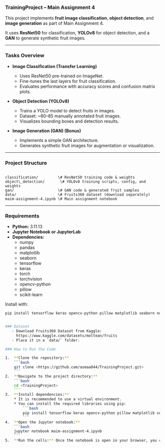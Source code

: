 ### TrainingProject – Main Assignment 4

This project implements **fruit image classification**, **object detection**, and **image generation** as part of Main Assignment 4.

It uses **ResNet50** for classification, **YOLOv8** for object detection, and a **GAN** to generate synthetic fruit images.

***

### Tasks Overview

* **Image Classification (Transfer Learning)**
    * Uses ResNet50 pre-trained on ImageNet.
    * Fine-tunes the last layers for fruit classification.
    * Evaluates performance with accuracy scores and confusion matrix plots.

* **Object Detection (YOLOv8)**
    * Trains a YOLO model to detect fruits in images.
    * Dataset: ~60–85 manually annotated fruit images.
    * Visualizes bounding boxes and detection results.

* **Image Generation (GAN) (Bonus)**
    * Implements a simple GAN architecture.
    * Generates synthetic fruit images for augmentation or visualization.

***

### Project Structure

```

classification/         \# ResNet50 training code & weights
object\_detection/       \# YOLOv8 training scripts, config, and weights
gan/                    \# GAN code & generated fruit samples
data/                   \# Fruits360 dataset (download separately)
maim-assignment-4.ipynb \# Main assignment notebook

```

***

### Requirements

* **Python:** 3.11.13
* **Jupyter Notebook or JupyterLab**
* **Dependencies:**
    * numpy
    * pandas
    * matplotlib
    * seaborn
    * tensorflow
    * keras
    * torch
    * torchvision
    * opencv-python
    * pillow
    * scikit-learn
      
Install with:
```bash
pip install tensorflow keras opencv-python pillow matplotlib seaborn numpy pandas scikit-learn torch torchvision


### Dataset 
   - Download Fruits360 Dataset from Kaggle:  
     https://www.kaggle.com/datasets/moltean/fruits  
   - Place it in a `data/` folder.

### How to Run the Code

1.  **Clone the repository:**
    ```bash
    git clone <https://github.com/asmaa844/TrainingProject.git>
    ```
2.  **Navigate to the project directory:**
    ```bash
    cd <TrainingProject>
    ```
3.  **Install dependencies:**
    * It is recommended to use a virtual environment.
    * You can install the required libraries using pip:
        ```bash
        pip install tensorflow keras opencv-python pillow matplotlib seaborn numpy pandas scikit-learn torch torchvision
        ```
4.  **Open the Jupyter notebook:**
    ```bash
    jupyter notebook maim-assignment-4.ipynb
    ```
5.  **Run the cells:** Once the notebook is open in your browser, you can run each cell sequentially by selecting the cell and pressing `Shift + Enter` or by clicking the "Run" button in the toolbar.
